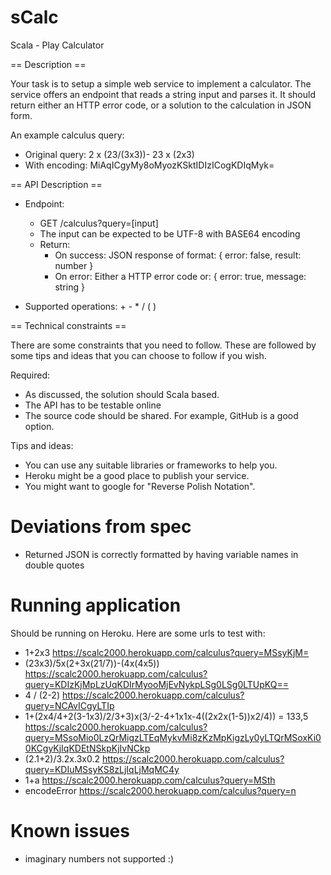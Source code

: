 # sCalc
Scala - Play Calculator

== Description ==

Your task is to setup a simple web service to implement a calculator. The service offers an endpoint that reads a string input and parses it. It should return either an HTTP error code, or a solution to the calculation in JSON form.

An example calculus query:
- Original query: 2 x (23/(3x3))- 23 x (2x3)
- With encoding: MiAqICgyMy8oMyozKSktIDIzICogKDIqMyk=


== API Description == 

- Endpoint:
  * GET /calculus?query=[input]
  * The input can be expected to be UTF-8 with BASE64 encoding
  * Return:
    - On success: JSON response of format:
      { error: false, result: number }
    - On error: Either a HTTP error code or:
      { error: true, message: string }

- Supported operations: + - * / ( ) 


== Technical constraints ==

There are some constraints that you need to follow. These are followed by some tips and ideas that you can choose to follow if you wish.

Required:
- As discussed, the solution should Scala based. 
- The API has to be testable online 
- The source code should be shared. For example, GitHub is a good option.

Tips and ideas:
- You can use any suitable libraries or frameworks to help you.
- Heroku might be a good place to publish your service.
- You might want to google for "Reverse Polish Notation".

# Deviations from spec
* Returned JSON is correctly formatted by having variable names in double quotes

# Running application
Should be running on Heroku. Here are some urls to test with:
* 1+2x3 https://scalc2000.herokuapp.com/calculus?query=MSsyKjM=
* (23x3)/5x(2+3x(21/7))-(4x(4x5)) https://scalc2000.herokuapp.com/calculus?query=KDIzKjMpLzUqKDIrMyooMjEvNykpLSg0LSg0LTUpKQ==
* 4 / (2-2) https://scalc2000.herokuapp.com/calculus?query=NCAvICgyLTIp
* 1+(2x4/4+2(3-1x3)/2/3+3)x(3/-2-4+1x1x-4((2x2x(1-5))x2/4)) = 133,5 https://scalc2000.herokuapp.com/calculus?query=MSsoMio0LzQrMigzLTEqMykvMi8zKzMpKigzLy0yLTQrMSoxKi00KCgyKjIqKDEtNSkpKjIvNCkp
* (2.1+2)/3.2x.3x0.2 https://scalc2000.herokuapp.com/calculus?query=KDIuMSsyKS8zLjIqLjMqMC4y
* 1+a https://scalc2000.herokuapp.com/calculus?query=MSth
* encodeError https://scalc2000.herokuapp.com/calculus?query=n

# Known issues
* imaginary numbers not supported :)






